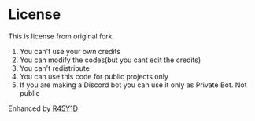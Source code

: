 # License
This is license from original fork.

1. You can't use your own credits
2. You can modify the codes(but you cant edit the credits)
3. You can't redistribute
4. You can use this code for public projects only
5. If you are making a Discord bot you can use it only as Private Bot. Not public

Enhanced by [R45Y1D](https://github.com/rasyidrafi)
